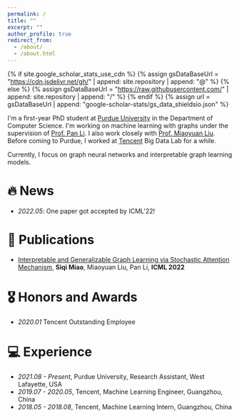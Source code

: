 ```yaml
---
permalink: /
title: ""
excerpt: ""
author_profile: true
redirect_from:
  - /about/
  - /about.html
---
```


{% if site.google_scholar_stats_use_cdn %}
{% assign gsDataBaseUrl = "https://cdn.jsdelivr.net/gh/" | append: site.repository | append: "@" %}
{% else %}
{% assign gsDataBaseUrl = "https://raw.githubusercontent.com/" | append: site.repository | append: "/" %}
{% endif %}
{% assign url = gsDataBaseUrl | append: "google-scholar-stats/gs_data_shieldsio.json" %}

<span class='anchor' id='about-me'></span>

I'm a first-year PhD student at [Purdue University](https://www.purdue.edu/) in the Department of Computer Science. I'm working on machine learning with graphs under the supervision of [Prof. Pan Li](https://sites.google.com/view/panli-purdue). I also work closely with [Prof. Miaoyuan Liu](https://mia.physics.purdue.edu/?_ga=2.103377984.1767497867.1654532514-144022576.1620484558). Before coming to Purdue, I worked at [Tencent](https://www.tencent.com/) Big Data Lab for a while. <!-- after receiving my master's degree from [University of Illinois at Urbana-Champaign](https://illinois.edu/). -->

Currently, I focus on graph neural networks and interpretable graph learning models.



<!-- My research interest includes neural machine translation and computer vision. I have published more than 100 papers at the top international AI conferences with total <a href='https://scholar.google.com/citations?user=DhtAFkwAAAAJ'>google scholar citations <strong><span id='total_cit'>260000+</span></strong></a> (You can also use google scholar badge <a href='https://scholar.google.com/citations?user=DhtAFkwAAAAJ'><img src="https://img.shields.io/endpoint?url={{ url | url_encode }}&logo=Google%20Scholar&labelColor=f6f6f6&color=9cf&style=flat&label=citations"></a>). -->

# 🔥 News
- *2022.05*: One paper got accepted by ICML'22!

# 📝 Publications

<!-- <div class='paper-box'><div class='paper-box-image'><div><div class="badge">CVPR 2016</div><img src='images/500x300.png' alt="sym" width="100%"></div></div>
<div class='paper-box-text' markdown="1">

[Deep Residual Learning for Image Recognition](https://openaccess.thecvf.com/content_cvpr_2016/papers/He_Deep_Residual_Learning_CVPR_2016_paper.pdf)

**Kaiming He**, Xiangyu Zhang, Shaoqing Ren, Jian Sun

[**Project**](https://scholar.google.com/citations?view_op=view_citation&hl=zh-CN&user=DhtAFkwAAAAJ&citation_for_view=DhtAFkwAAAAJ:ALROH1vI_8AC) <strong><span class='show_paper_citations' data='DhtAFkwAAAAJ:ALROH1vI_8AC'></span></strong>
- Lorem ipsum dolor sit amet, consectetur adipiscing elit. Vivamus ornare aliquet ipsum, ac tempus justo dapibus sit amet.
</div>
</div> -->

- [Interpretable and Generalizable Graph Learning via Stochastic Attention Mechanism](https://arxiv.org/abs/2201.12987), **Siqi Miao**, Miaoyuan Liu, Pan Li, **ICML 2022**

# 🎖 Honors and Awards
- *2020.01* Tencent Outstanding Employee

<!-- # 📖 Educations
- *2019.06 - 2022.04 (now)*, Lorem ipsum dolor sit amet, consectetur adipiscing elit. Vivamus ornare aliquet ipsum, ac tempus justo dapibus sit amet.
- *2015.09 - 2019.06*, Lorem ipsum dolor sit amet, consectetur adipiscing elit. Vivamus ornare aliquet ipsum, ac tempus justo dapibus sit amet.

# 💬 Invited Talks
- *2021.06*, Lorem ipsum dolor sit amet, consectetur adipiscing elit. Vivamus ornare aliquet ipsum, ac tempus justo dapibus sit amet.
- *2021.03*, Lorem ipsum dolor sit amet, consectetur adipiscing elit. Vivamus ornare aliquet ipsum, ac tempus justo dapibus sit amet.  \| [\[video\]](https://github.com/) -->

# 💻 Experience
- *2021.08 - Present*, Purdue University, Research Assistant, West Lafayette, USA
- *2019.07 - 2020.05*, Tencent, Machine Learning Engineer, Guangzhou, China
- *2018.05 - 2018.08*, Tencent, Machine Learning Intern, Guangzhou, China


<a href='https://clustrmaps.com/site/1bgz9'  title='Visit tracker'><img src='//clustrmaps.com/map_v2.png?cl=ffffff&w=70&t=n&d=a6iAb7ez3Wz6FmyA2Dk7WnttgXxsBmp_weXKt76zhWU&co=2d78ad&ct=ffffff' style="display: none;"/></a>